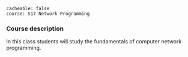 ```
cacheable: false
course: S17 Network Programming
```

### Course description

In this class students will study the fundamentals of computer network programming.
